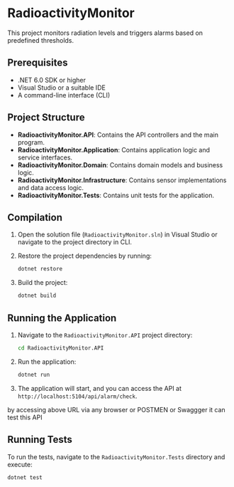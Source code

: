 # RadioactivityMonitor

This project monitors radiation levels and triggers alarms based on predefined thresholds.

## Prerequisites

- .NET 6.0 SDK or higher
- Visual Studio or a suitable IDE
- A command-line interface (CLI)

## Project Structure

- **RadioactivityMonitor.API**: Contains the API controllers and the main program.
- **RadioactivityMonitor.Application**: Contains application logic and service interfaces.
- **RadioactivityMonitor.Domain**: Contains domain models and business logic.
- **RadioactivityMonitor.Infrastructure**: Contains sensor implementations and data access logic.
- **RadioactivityMonitor.Tests**: Contains unit tests for the application.

## Compilation

1. Open the solution file (`RadioactivityMonitor.sln`) in Visual Studio or navigate to the project directory in CLI.

2. Restore the project dependencies by running:

   ```bash
   dotnet restore
3. Build the project:
	```bash
	dotnet build
## Running the Application

1. Navigate to the `RadioactivityMonitor.API` project directory:

	```bash
	cd RadioactivityMonitor.API
2. Run the application:
	```bash
	dotnet run
3. The application will start, and you can access the API at `http://localhost:5104/api/alarm/check`.

by accessing above URL via any browser or POSTMEN or Swaggger it can test this API

## Running Tests

To run the tests, navigate to the `RadioactivityMonitor.Tests` directory and execute:

  ```bash
  dotnet test
